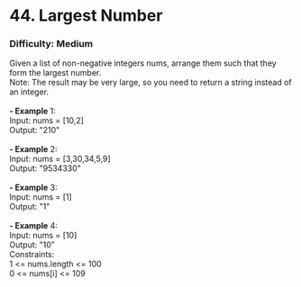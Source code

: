 # 44. Largest Number
### Difficulty: Medium
Given a list of non-negative integers nums, arrange them such that they form the largest number. <br/> Note: The result may be very large, so you need to return a string instead of an integer. <br/>   <br/><b>- Example</b> 1: <br/> Input: nums = [10,2] <br/> Output: "210" <br/> <br/><b>- Example</b> 2: <br/> Input: nums = [3,30,34,5,9] <br/> Output: "9534330" <br/> <br/><b>- Example</b> 3: <br/> Input: nums = [1] <br/> Output: "1" <br/> <br/><b>- Example</b> 4: <br/> Input: nums = [10] <br/> Output: "10" <br/>   Constraints: <br/> 1 <= nums.length <= 100 <br/> 0 <= nums[i] <= 109